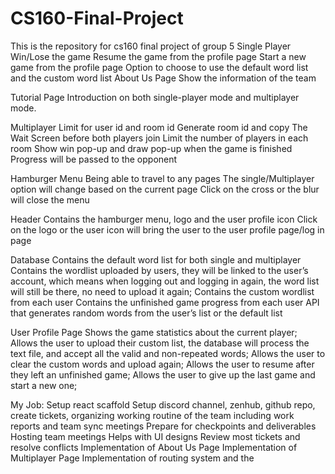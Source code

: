 # CS160-Final-Project
This is the repository for cs160 final project of group 5
Single Player
    Win/Lose the game
    Resume the game from the profile page
    Start a new game from the profile page
    Option to choose to use the default word list and the custom word list
    About Us Page
    Show the information of the team
    
Tutorial Page
    Introduction on both single-player mode and multiplayer mode.
    
    
Multiplayer
    Limit for user id and room id 
    Generate room id and copy
    The Wait Screen before both players join
    Limit the number of players in each room
    Show win pop-up and draw pop-up when the game is finished
    Progress will be passed to the opponent
    
    
Hamburger Menu
    Being able to travel to any pages
    The single/Multiplayer option will change based on the current page
    Click on the cross or the blur will close the menu
    
    
Header
    Contains the hamburger menu, logo and the user profile icon
    Click on the logo or the user icon will bring the user to the user profile page/log in page


Database
    Contains the default word list for both single and multiplayer
    Contains the wordlist uploaded by users, they will be linked to the user’s account, which means when logging out and logging in again, the word list will still be there, no need to upload it again;
    Contains the custom wordlist from each user
    Contains the unfinished game progress from each user
    API that generates random words from the user’s list or the default list


User Profile Page
    Shows the game statistics about the current player;
    Allows the user to upload their custom list, the database will process the text file, and accept all the valid and non-repeated words;
    Allows the user to clear the custom words and upload again;
    Allows the user to resume after they left an unfinished game;
    Allows the user to give up the last game and start a new one;


My Job:
Setup react scaffold
Setup discord channel, zenhub, github repo, create tickets, organizing working routine of the team including work reports and team sync meetings
Prepare for checkpoints and deliverables
Hosting team meetings
Helps with UI designs
Review most tickets and resolve conflicts
Implementation of About Us Page
Implementation of Multiplayer Page
Implementation of routing system and the 
